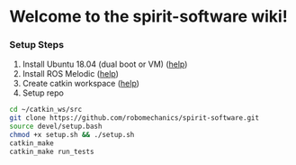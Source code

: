 # Welcome to the spirit-software wiki!

### Setup Steps

1. Install Ubuntu 18.04 (dual boot or VM) ([help](https://linuxhint.com/install_ubuntu_18-04_virtualbox/))
2. Install ROS Melodic ([help](http://wiki.ros.org/melodic/Installation/Ubuntu))
3. Create catkin workspace ([help](http://wiki.ros.org/ROS/Tutorials/InstallingandConfiguringROSEnvironment))
4. Setup repo
```bash
cd ~/catkin_ws/src
git clone https://github.com/robomechanics/spirit-software.git
source devel/setup.bash
chmod +x setup.sh && ./setup.sh
catkin_make
catkin_make run_tests
```
